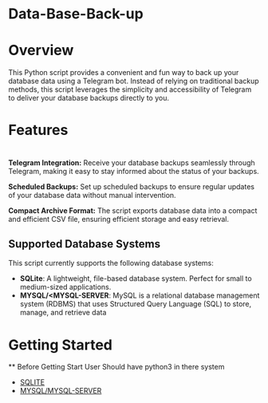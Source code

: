 # Data-Base-Back-up
<h1>Overview</h1>

This Python script provides a convenient and fun way to back up your database data using a Telegram bot. Instead of relying on traditional backup methods, this script leverages the simplicity and accessibility of Telegram to deliver your database backups directly to you.

<h1>Features<h1></h1>
<b>Telegram Integration:</b> Receive your database backups seamlessly through Telegram, making it easy to stay informed about the status of your backups.

<b>Scheduled Backups:</b> Set up scheduled backups to ensure regular updates of your database data without manual intervention.

<b>Compact Archive Format:</b> The script exports database data into a compact and efficient CSV file, ensuring efficient storage and easy retrieval.

## Supported Database Systems

This script currently supports the following database systems:

- **SQLite**: A lightweight, file-based database system. Perfect for small to medium-sized applications.
- **MYSQL/<MYSQL-SERVER**: MySQL is a relational database management system (RDBMS) that uses Structured Query Language (SQL) to store, manage, and retrieve data

<h1>Getting Started</h1>

  ** Before Getting Start User Should have python3 in there system 

- [SQLITE](sqlite_backup/DBSQLITE.md)
- [MYSQL/MYSQL-SERVER](mysql_backup/MYSQL.md)
